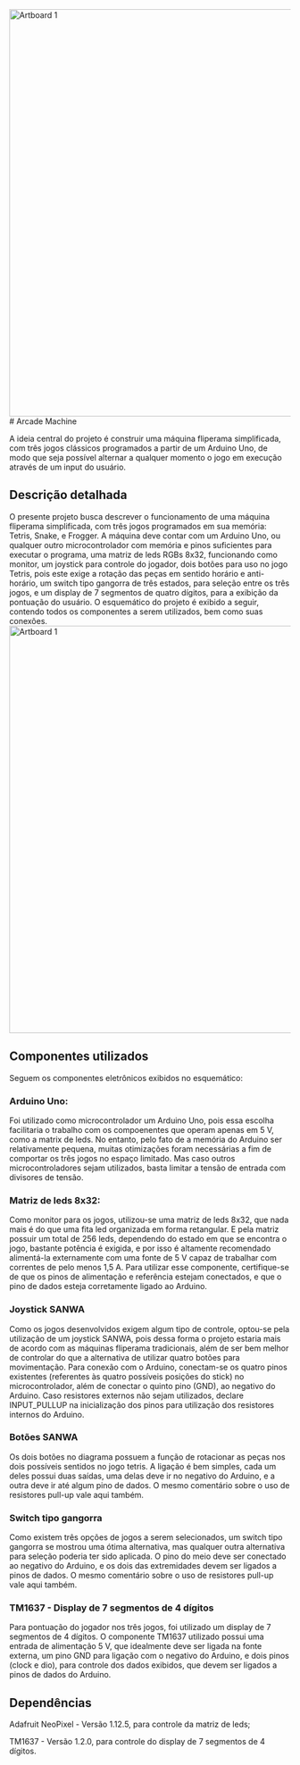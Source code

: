 <img width="730" alt="Artboard 1" src="https://github.com/user-attachments/assets/baeeef0e-dbd0-4100-8e96-491202fc626e" />
# Arcade Machine

A ideia central do projeto é construir uma máquina fliperama simplificada, com três jogos
clássicos programados a partir de um Arduino Uno, de modo que seja possível alternar a qualquer momento o jogo em execução através de um input do usuário.

## Descrição detalhada

O presente projeto busca descrever o funcionamento de uma máquina fliperama simplificada, com três jogos programados em sua memória: Tetris, Snake, e Frogger. A máquina deve contar com um Arduino Uno, ou qualquer outro microcontrolador com memória e pinos suficientes para executar o programa, uma matriz de leds RGBs 8x32, funcionando como monitor, um joystick para controle do jogador, dois botões para uso no jogo Tetris, pois este exige a rotação das peças em sentido horário e anti-horário, um switch tipo gangorra de três estados, para seleção entre os três jogos, e um display de 7 segmentos de quatro dígitos, para a exibição da pontuação do usuário. O esquemático do projeto é exibido a seguir, contendo todos os componentes a serem utilizados, bem como suas conexões.
<img width="730" alt="Artboard 1" src="https://github.com/user-attachments/assets/9c6ad199-b246-4b2a-a743-cf1889636713" />

## Componentes utilizados

Seguem os componentes eletrônicos exibidos no esquemático:

### Arduino Uno: 

Foi utilizado como microcontrolador um Arduino Uno, pois essa escolha facilitaria o trabalho com os compoenentes que operam apenas em 5 V, como a matrix de leds. No entanto, pelo fato de a memória do Arduino ser relativamente pequena, muitas otimizações foram necessárias a fim de comportar os três jogos no espaço limitado. Mas caso outros microcontroladores sejam utilizados, basta limitar a tensão de entrada com divisores de tensão.

### Matriz de leds 8x32:

Como monitor para os jogos, utilizou-se uma matriz de leds 8x32, que nada mais é do que uma fita led organizada em forma retangular. E pela matriz possuir um total de 256 leds, dependendo do estado em que se encontra o jogo, bastante potência é exigida, e por isso é altamente recomendado alimentá-la externamente com uma fonte de 5 V capaz de trabalhar com correntes de pelo menos 1,5 A. Para utilizar esse componente, certifique-se de que os pinos de alimentação e referência estejam conectados, e que o pino de dados esteja corretamente ligado ao Arduino.

### Joystick SANWA

Como os jogos desenvolvidos exigem algum tipo de controle, optou-se pela utilização de um joystick SANWA, pois dessa forma o projeto estaria mais de acordo com as máquinas fliperama tradicionais, além de ser bem melhor de controlar do que a alternativa de utilizar quatro botões para movimentação. Para conexão com o Arduino, conectam-se os quatro pinos existentes (referentes às quatro possíveis posições do stick) no microcontrolador, além de conectar o quinto pino (GND), ao negativo do Arduino. Caso resistores externos não sejam utilizados, declare INPUT_PULLUP na inicialização dos pinos para utilização dos resistores internos do Arduino.

### Botões SANWA

Os dois botões no diagrama possuem a função de rotacionar as peças nos dois possíveis sentidos no jogo tetris. A ligação é bem simples, cada um deles possui duas saídas, uma delas deve ir no negativo do Arduino, e a outra deve ir até algum pino de dados. O mesmo comentário sobre o uso de resistores pull-up vale aqui também.

### Switch tipo gangorra

Como existem três opções de jogos a serem selecionados, um switch tipo gangorra se mostrou uma ótima alternativa, mas qualquer outra alternativa para seleção poderia ter sido aplicada. O pino do meio deve ser conectado ao negativo do Arduino, e os dois das extremidades devem ser ligados a pinos de dados. O mesmo comentário sobre o uso de resistores pull-up vale aqui também.

### TM1637 - Display de 7 segmentos de 4 dígitos

Para pontuação do jogador nos três jogos, foi utilizado um display de 7 segmentos de 4 dígitos. O componente TM1637 utilizado possui uma entrada de alimentação 5 V, que idealmente deve ser ligada na fonte externa, um pino GND para ligação com o negativo do Arduino, e dois pinos (clock e dio), para controle dos dados exibidos, que devem ser ligados a pinos de dados do Arduino.
## Dependências

Adafruit NeoPixel - Versão 1.12.5, para controle da matriz de leds;

TM1637 - Versão 1.2.0, para controle do display de 7 segmentos de 4 dígitos.
